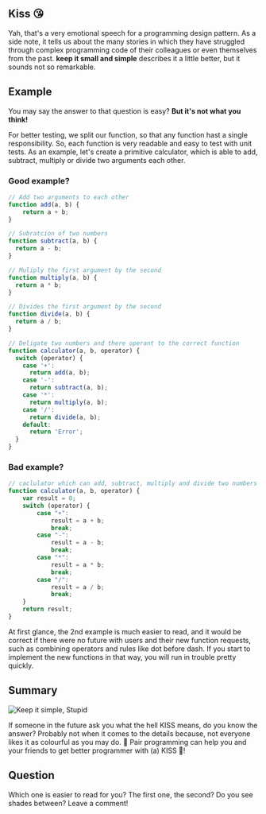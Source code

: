 ## Kiss 😘

Yah, that's a very emotional speech for a programming design pattern. As a side note, it tells us about the many stories in which they have struggled through complex programming code of their colleagues or even themselves from the past.
**keep it small and simple** describes it a little better, but it sounds not so remarkable.

## Example

You may say the answer to that question is easy? **But it's not what you think!**

For better testing, we split our function, so that any function hast a single responsibility. So, each function is very readable and easy to test with unit tests. As an example, let's create a primitive calculator, which is able to add, subtract, multiply or divide two arguments each other.

### Good example?

```javascript
// Add two arguments to each other
function add(a, b) {
    return a + b;
}

// Subratcion of two numbers
function subtract(a, b) {
  return a - b;
}

// Muliply the first argument by the second
function multiply(a, b) {
  return a * b;
}

// Divides the first argument by the second
function divide(a, b) {
  return a / b;
}

// Deligate two numbers and there operant to the correct function
function calculator(a, b, operator) {
  switch (operator) {
    case '+':
      return add(a, b);
    case '-':
      return subtract(a, b);
    case '*':
      return multiply(a, b);
    case '/':
      return divide(a, b);
    default:
      return 'Error';
  }
}
```

### Bad example?

```javascript
// caclulator which can add, subtract, multiply and divide two numbers
function calculator(a, b, operator) {
    var result = 0;
    switch (operator) {
        case "+":
            result = a + b;
            break;
        case "-":
            result = a - b;
            break;
        case "*":
            result = a * b;
            break;
        case "/":
            result = a / b;
            break;
    }
    return result;
}
```
At first glance, the 2nd example is much easier to read, and it would be correct if there were no future with users and their new function requests, such as combining operators and rules like dot before dash.
If you start to implement the new functions in that way, you will run in trouble pretty quickly.

## Summary

![Keep it simple, Stupid](https://i.giphy.com/nC85rvTM2qrbVotTRR.gif)

If someone in the future ask you what the hell KISS means, do you know the answer? Probably not when it comes to the details because, not everyone likes it as colourful as you may do. 🌈 Pair programming can help you and your friends to get better programmer with (a) KISS 💋!

## Question

Which one is easier to read for you? The first one, the second? Do you see shades between? Leave a comment!